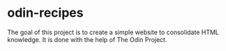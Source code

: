 # odin-recipes
The goal of this project is to create a simple website to consolidate HTML knowledge. It is done with the help of The Odin Project. 